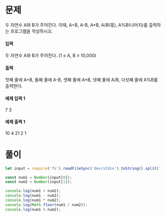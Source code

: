 # 문제
두 자연수 A와 B가 주어진다. 이때, A+B, A-B, A*B, A/B(몫), A%B(나머지)를 출력하는 프로그램을 작성하시오. 

#### 입력
두 자연수 A와 B가 주어진다. (1 ≤ A, B ≤ 10,000)

#### 출력
첫째 줄에 A+B, 둘째 줄에 A-B, 셋째 줄에 A*B, 넷째 줄에 A/B, 다섯째 줄에 A%B를 출력한다.

#### 예제 입력 1
7 3
#### 예제 출력 1
10
4
21
2
1

# 풀이
```js
let input = require('fs').readFileSync('dev/stdin').toString().split(' ');

const num1 = Number(input[0]);
const num2 = Number(input[1]);

console.log(num1 + num2);
console.log(num1 - num2);
console.log(num1 * num2);
console.log(Math.floor(num1 / num2));
console.log(num1 % num2);
```
